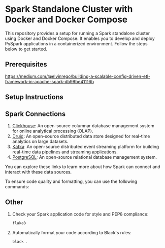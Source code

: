 # Spark Standalone Cluster with Docker and Docker Compose

This repository provides a setup for running a Spark standalone cluster using Docker and Docker Compose. It enables you to develop and deploy PySpark applications in a containerized environment. Follow the steps below to get started.

## Prerequisites

https://medium.com/@elvinrego/building-a-scalable-config-driven-etl-framework-in-apache-spark-db98be41116b

## Setup Instructions

## Spark Connections

1. [Clickhouse](https://clickhouse.tech/): An open-source columnar database management system for online analytical processing (OLAP).
2. [Druid](https://druid.apache.org/): An open-source distributed data store designed for real-time analytics on large datasets.
3. [Kafka](https://kafka.apache.org/): An open-source distributed event streaming platform for building real-time data pipelines and streaming applications.
4. [PostgreSQL](https://www.postgresql.org/): An open-source relational database management system.

You can explore these links to learn more about how Spark can connect and interact with these data sources.


To ensure code quality and formatting, you can use the following commands:

## Other

1. Check your Spark application code for style and PEP8 compliance:
    ```bash
   flake8
2. Automatically format your code according to Black's rules:
    ```bash
   black .
